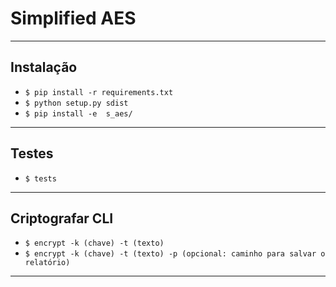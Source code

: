 # Simplified AES #

***

## Instalação ##

* ``` $ pip install -r requirements.txt ```
* ``` $ python setup.py sdist ```
* ``` $ pip install -e  s_aes/ ```

***

## Testes ##

* ``` $ tests ```

***

## Criptografar CLI ##

* ``` $ encrypt -k (chave) -t (texto) ```
* ``` $ encrypt -k (chave) -t (texto) -p (opcional: caminho para salvar o relatório) ```

***